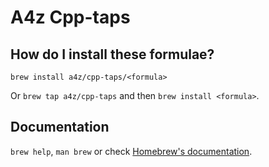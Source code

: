 # A4z Cpp-taps

## How do I install these formulae?

`brew install a4z/cpp-taps/<formula>`

Or `brew tap a4z/cpp-taps` and then `brew install <formula>`.

## Documentation

`brew help`, `man brew` or check [Homebrew's documentation](https://docs.brew.sh).
